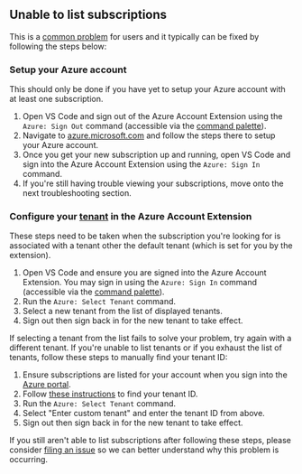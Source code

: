 ## Unable to list subscriptions

This is a [common problem](https://github.com/microsoft/vscode-azure-account/issues/193) for users and it typically can be fixed by following the steps below:

### Setup your Azure account

This should only be done if you have yet to setup your Azure account with at least one subscription.

1. Open VS Code and sign out of the Azure Account Extension using the `Azure: Sign Out` command (accessible via the [command palette](https://code.visualstudio.com/docs/getstarted/userinterface#_command-palette)).
2. Navigate to [azure.microsoft.com](https://aka.ms/AAevntl) and follow the steps there to setup your Azure account.
3. Once you get your new subscription up and running, open VS Code and sign into the Azure Account Extension using the `Azure: Sign In` command.
4. If you're still having trouble viewing your subscriptions, move onto the next troubleshooting section.

### Configure your [tenant](https://docs.microsoft.com/microsoft-365/education/deploy/intro-azure-active-directory#what-is-an-azure-ad-tenant) in the Azure Account Extension

These steps need to be taken when the subscription you're looking for is associated with a tenant other the default tenant (which is set for you by the extension).

1. Open VS Code and ensure you are signed into the Azure Account Extension. You may sign in using the `Azure: Sign In` command (accessible via the [command palette](https://code.visualstudio.com/docs/getstarted/userinterface#_command-palette)).
2. Run the `Azure: Select Tenant` command.
3. Select a new tenant from the list of displayed tenants.
4. Sign out then sign back in for the new tenant to take effect.

If selecting a tenant from the list fails to solve your problem, try again with a different tenant.
If you're unable to list tenants or if you exhaust the list of tenants, follow these steps to manually find your tenant ID:

1. Ensure subscriptions are listed for your account when you sign into the [Azure portal](https://ms.portal.azure.com/#blade/Microsoft_Azure_Billing/SubscriptionsBlade).
2. Follow [these instructions](https://docs.microsoft.com/azure/active-directory/fundamentals/active-directory-how-to-find-tenant) to find your tenant ID.
3. Run the `Azure: Select Tenant` command.
4. Select "Enter custom tenant" and enter the tenant ID from above.
5. Sign out then sign back in for the new tenant to take effect.

If you still aren't able to list subscriptions after following these steps, please consider [filing an issue](https://github.com/microsoft/vscode-azure-account/issues/new?assignees=&labels=&template=cannot-list-subscriptions.md&title=Cannot+list+subscriptions) so we can better understand why this problem is occurring.